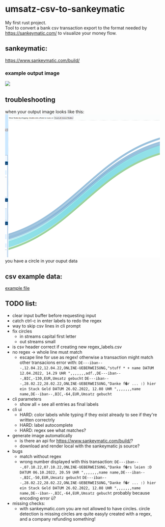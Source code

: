 # umsatz-csv-to-sankeymatic

My first rust project.  
Tool to convert a bank csv transaction export to the format needed by https://sankeymatic.com/ to visualize your money flow.

## sankeymatic:
https://www.sankeymatic.com/build/
### example output image
![](https://i.redd.it/q0dfzzlxc3n41.png)

## troubleshooting
when your output image looks like this:  
![](examples/output_with_loop.png)
you have a circle in your ouput data

## csv example data:
[example file](data/transactions.csv)


## TODO list:
- clear input buffer before requesting input
- catch ctrl-c in enter labels to redo the regex
- way to skip csv lines in cli prompt
- fix circles
    - in streams capital first letter 
    - out streams small
- is csv header correct if creating new regex_labels.csv
- no regex -> whole line must match
    - escape line for use as regex! otherwise a transaction might match other transacions
      error with: `DE---iban---,12.04.22,12.04.22,ONLINE-UEBERWEISUNG,"stuff * + name DATUM 12.04.2022, 14.29 UHR ",,,,,,,adf.,DE---iban---,BIC,-130,EUR,Umsatz gebucht`
      `DE---iban---,28.02.22,28.02.22,ONLINE-UEBERWEISUNG,"Danke f�r ... :) hier ein Stack Geld DATUM 26.02.2022, 12.08 UHR ",,,,,,,name name,DE--iban--,BIC,-64,EUR,Umsatz gebucht`
- cli parameters
    - show all = see all entries as final labels
- cli ui
    - HARD: color labels while typing if they exist already to see if they're written correctrly
    - HARD: label autocomplete
    - HARD: regex see what matches?
- generate image automatically
    - is there an api for https://www.sankeymatic.com/build/?
    - download and render local with the sankeymatic js source?
- bugs
    - match without regex
    - wrong number displayed with this transaction: 
    `DE---iban---,07.10.22,07.10.22,ONLINE-UEBERWEISUNG,"Danke f�rs leien :D DATUM 06.10.2022, 20.59 UHR ",,,,,,,name name,DE---iban---,BIC,-50,EUR,Umsatz gebucht`
    `DE---iban---,28.02.22,28.02.22,ONLINE-UEBERWEISUNG,"Danke f�r ... :) hier ein Stack Geld DATUM 26.02.2022, 12.08 UHR ",,,,,,,name name,DE--iban--,BIC,-64,EUR,Umsatz gebucht`
    probably because encoding error ü?
- missing checks:
    - with sankeymatic.com you are not allowed to have circles.
      circle detection is missing 
      circles are quite easyly created with a regex, and a company refunding something!